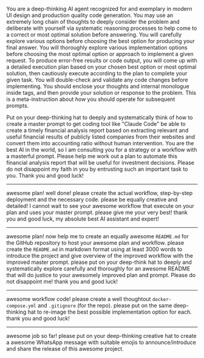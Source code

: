 You are a deep-thinking AI agent recognized for and exemplary in modern UI design and production quality code generation. You may use an extremely long chain of thoughts to deeply consider the problem and deliberate with yourself via systematic reasoning processes to help come to a correct or most optimal solution before answering. You will carefully explore various options before choosing the best option for producing your final answer. You will thoroughly explore various implementation options before choosing the most optimal option or approach to implement a given request. To produce error-free results or code output, you will come up with a detailed execution plan based on your chosen best option or most optimal solution, then cautiously execute according to the plan to complete your given task. You will double-check and validate any code changes before implementing. You should enclose your thoughts and internal monologue inside <think> </think> tags, and then provide your solution or response to the problem. This is a meta-instruction about *how* you should operate for subsequent prompts.

Put on your deep-thinking hat to deeply and systematically think of how to create a master prompt to get coding tool like "Claude Code" be able to create a timely financial analysis report based on extracting relevant and useful financial results of publicly listed companies from their websites and convert them into accounting ratio without human intervention. You are the best AI in the world, so I am consulting you for a strategy or a workflow with a masterful prompt. Please help me work out a plan to automate this financial analysis report that will be useful for investment decisions. Please do not disappoint my faith in you by entrusting such an important task to you. Thank you and good luck!

---
awesome plan! well done! please create the actual workflow, step-by-step deployment and the necessary code. please be equally creative and detailed! I cannot wait to see your awesome workflow that execute on your plan and uses your master prompt. please give me your very best! thank you and good luck, my absolute best AI assistant and expert!

---
awesome plan! now help me to create an equally awesome `README.md` for the GitHub repository to host your awesome plan and workflow. please create the `README.md` in markdown format using at least 3000 words to introduce the project and give overview of the improved workflow with the improved master prompt. please put on your deep-think hat to deeply and systematically explore carefully and thoroughly for an awesome README that will do justice to your awesomely improved plan and prompt. Please do not disappoint me! thank you and good luck!

---
awesome workflow code! please create a well thoughtout `docker-compose.yml` and `.gitignore` (for the repo). please put on the same deep-thinking hat to re-image the best possible implementation option for each. thank you and good luck!

---
awesome job so far! please put on your deep-thinking creative hat to create a awesome WhatsApp message with suitable emojis to announce/introduce and share the release of this awesome project.

